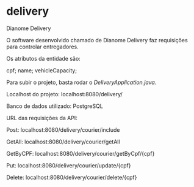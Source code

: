 # delivery
Dianome Delivery

O software desenvolvido chamado de Dianome Delivery faz requisições para controlar entregadores. 

Os atributos da entidade são: 

cpf;
name;
vehicleCapacity;

Para subir o projeto, basta rodar o *DeliveryApplication.java*.

Localhost do projeto: localhost:8080/delivery/

Banco de dados utilizado: PostgreSQL

URL das requisições da API:

Post: localhost:8080/delivery/courier/include

GetAll: localhost:8080/delivery/courier/getAll

GetByCPF: localhost:8080/delivery/courier/getByCpf/{cpf}

Put: localhost:8080/delivery/courier/update/{cpf}

Delete: localhost:8080/delivery/courier/delete/{cpf}


